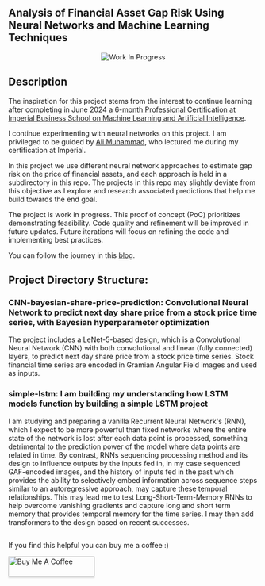 ## Analysis of Financial Asset Gap Risk Using Neural Networks and Machine Learning Techniques

<p align="center">
  <img src="https://img.shields.io/badge/Status-Work%20In%20Progress-red" alt="Work In Progress">
</p>

## Description
The inspiration for this project stems from the interest to continue learning after completing in June 2024 a [6-month Professional Certification at Imperial Business School on Machine Learning and Artificial Intelligence](https://execed-online.imperial.ac.uk/professional-certificate-ml-ai).

I continue experimenting with neural networks on this project. I am privileged to be guided by [Ali Muhammad](https://www.linkedin.com/in/muhammad-ali-76551016/), who lectured me during my certification at Imperial.

In this project we use different neural network approaches to estimate gap risk on the price of financial assets, and each approach is held in a subdirectory in this repo. The projects in this repo may slightly deviate from this objective as I explore and research associated predictions that help me build towards the end goal.

The project is work in progress. This proof of concept (PoC) prioritizes demonstrating feasibility. Code quality and refinement will be improved in future updates. Future iterations will focus on refining the code and implementing best practices.

You can follow the journey in this [blog](https://tapgaze.com/blog/neural-networks-and-gap-risk-in-finance).

## Project Directory Structure:
### CNN-bayesian-share-price-prediction: Convolutional Neural Network to predict next day share price from a stock price time series, with Bayesian hyperparameter optimization
  The project includes a LeNet-5-based design, which is a Convolutional Neural Network (CNN) with both convolutional and linear (fully connected) layers, to predict next day share price from a stock price time series. Stock financial time series are encoded in Gramian Angular Field images and used as inputs.

### simple-lstm: I am building my understanding how LSTM models function by building a simple LSTM project
I am studying and preparing a vanilla Recurrent Neural Network's (RNN), which I expect to be more powerful than fixed networks where the entire state of the network is lost after each data point is processed, something detrimental to the prediction power of the model where data points are related in time. By contrast, RNNs sequencing processing method and its design to influence outputs by the inputs fed in, in my case sequenced GAF-encoded images, and the history of inputs fed in the past which provides the ability to selectively embed information across sequence steps similar to an autoregressive approach, may capture these temporal relationships. This may lead me to test Long-Short-Term-Memory RNNs to help overcome vanishing gradients and capture long and short term memory that provides temporal memory for the time series. I may then add transformers to the design based on recent successes.

##
If you find this helpful you can buy me a coffee :)
   
<a href="https://www.buymeacoffee.com/sergiosolorzano" target="_blank"><img src="https://www.buymeacoffee.com/assets/img/custom_images/orange_img.png" alt="Buy Me A Coffee" style="height: 41px !important;width: 174px !important;box-shadow: 0px 3px 2px 0px rgba(190, 190, 190, 0.5) !important;-webkit-box-shadow: 0px 3px 2px 0px rgba(190, 190, 190, 0.5) !important;" ></a>
      
